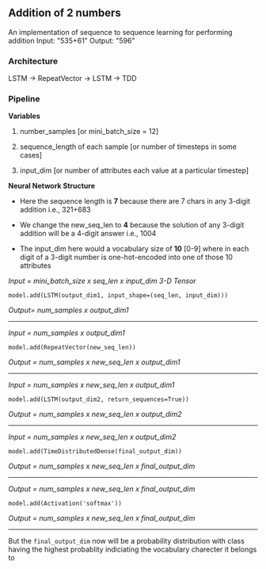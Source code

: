 

## Addition of 2 numbers
An implementation of sequence to sequence learning for performing addition
Input: "535+61"
Output: "596"

### Architecture

LSTM -> RepeatVector -> LSTM -> TDD

### Pipeline

**Variables**

1. number_samples [or mini_batch_size = 12]

2. sequence_length of each sample [or number of timesteps in some cases]

3. input_dim [or number of attributes each value at a particular timestep]

**Neural Network Structure**

- Here the sequence length is **7** because there are 7 chars in any 3-digit  addition i.e., 321+683

- We change the new_seq_len to **4** because the solution of any 3-digit addition will be a 4-digit answer i.e., 1004

- The input_dim here would a vocabulary size of **10**  [0-9] where in each digit of a 3-digit number is one-hot-encoded into one of those 10 attributes

*Input = mini_batch_size x seq_len x input_dim 3-D Tensor*

`model.add(LSTM(output_dim1, input_shape=(seq_len, input_dim)))`

*Output= num_samples x output_dim1*

-------------------------------------------------------

*Input = num_samples x output_dim1*

`model.add(RepeatVector(new_seq_len))`

*Output = num_samples x new_seq_len x output_dim1*

---------------------------------------------------------

*Input = num_samples x new_seq_len x output_dim1*

`model.add(LSTM(output_dim2, return_sequences=True))`

*Output = num_samples x new_seq_len x output_dim2*

--------------------------------------------------------------

*Input = num_samples x new_seq_len x output_dim2*

`model.add(TimeDistributedDense(final_output_dim))`

*Output = num_samples x new_seq_len x final_output_dim*

---------------------------------------------------------------

*Output = num_samples x new_seq_len x final_output_dim*

`model.add(Activation('softmax'))`

*Output = num_samples x new_seq_len x final_output_dim*

--------------------------------------------------------
But the `final_output_dim` now will be a probability distribution with class having the highest probablity indiciating the vocabulary charecter it belongs to

